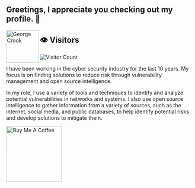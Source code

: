## Greetings, I appreciate you checking out my profile. 👋

<a href="https://www.linkedin.com/in/georgecrook/" target="_blank">
  <img align="left" alt="George Crook" width="88px"
       src="https://www.svgrepo.com/show/157006/linkedin.svg" />
</a>

## 👁️ Visitors
![Visitor Count](https://shields-io-visitor-counter.onrender.com/badge?page=FoxSecIntel13&label=Visitors&color=blue)
  
I have been working in the cyber security industry for the last 10 years. My focus is on finding solutions to reduce risk through vulnerability management and open source intelligence.

In my role, I use a variety of tools and techniques to identify and analyze potential vulnerabilities in networks and systems. I also use open source intelligence to gather information from a variety of sources, such as the internet, social media, and public databases, to help identify potential risks and develop solutions to mitigate them.

<a href="https://www.buymeacoffee.com/crook" target="_blank"><img src="https://cdn.buymeacoffee.com/buttons/v2/default-yellow.png" alt="Buy Me A Coffee" width="150" ></a>


<!--
**13gbc/13gbc** is a ✨ _special_ ✨ repository because its `README.md` (this file) appears on your GitHub profile.
Here are some ideas to get you started:

- 🔭 I’m currently working on ...
- 🌱 I’m currently learning ...
- 👯 I’m looking to collaborate on ...
- 🤔 I’m looking for help with ...
- 💬 Ask me about ...
- 📫 How to reach me: ...
- 😄 Pronouns: ...
- ⚡ Fun fact: ...
-->
